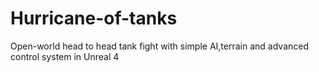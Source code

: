 # Hurricane-of-tanks
Open-world head to head tank fight with simple AI,terrain and advanced control system in Unreal 4
